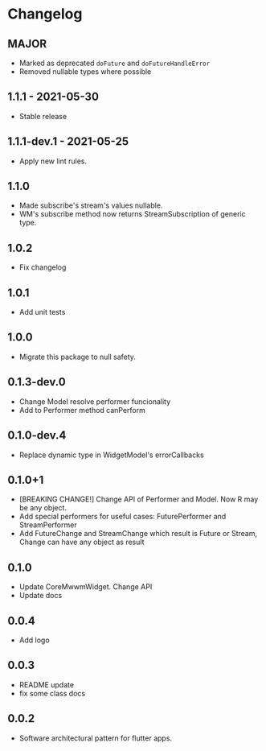 # Changelog

## MAJOR

* Marked as deprecated `doFuture` and `doFutureHandleError`
* Removed nullable types where possible

## 1.1.1 - 2021-05-30

* Stable release

## 1.1.1-dev.1 - 2021-05-25

* Apply new lint rules.

## 1.1.0

* Made subscribe's stream's values nullable.
* WM's subscribe method now returns StreamSubscription of generic type.

## 1.0.2

* Fix changelog

## 1.0.1

* Add unit tests

## 1.0.0

* Migrate this package to null safety.

## 0.1.3-dev.0

* Change Model resolve performer funcionality
* Add to Performer method canPerform

## 0.1.0-dev.4

* Replace dynamic type in WidgetModel's errorCallbacks

## 0.1.0+1

* [BREAKING CHANGE!] Change API of Performer and Model. Now R may be any object.
* Add special performers for useful cases: FuturePerformer and StreamPerformer
* Add FutureChange<R> and StreamChange<R> which result is Future<R> or Stream<R>, Change<R> can have any object as result
  
## 0.1.0

* Update CoreMwwmWidget. Change API
* Update docs

## 0.0.4 

* Add logo

## 0.0.3
* README update
* fix some class docs

## 0.0.2

* Software architectural pattern for flutter apps.
